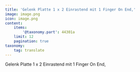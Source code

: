 ```yaml
---
title: 'Gelenk Platte 1 x 2 Einrastend mit 1 Finger On End,'
image: image.png
icon: image.png
content:
    items:
        '@taxonomy.part': 44301a
    limit: 12
    pagination: true
taxonomy:
    tag: translate
---
```


Gelenk Platte 1 x 2 Einrastend mit 1 Finger On End,
